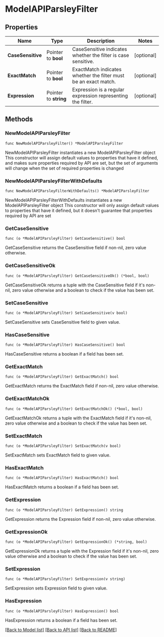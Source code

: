 # ModelAPIParsleyFilter

## Properties

Name | Type | Description | Notes
------------ | ------------- | ------------- | -------------
**CaseSensitive** | Pointer to **bool** | CaseSensitive indicates whether the filter is case sensitive. | [optional] 
**ExactMatch** | Pointer to **bool** | ExactMatch indicates whether the filter must be an exact match. | [optional] 
**Expression** | Pointer to **string** | Expression is a regular expression representing the filter. | [optional] 

## Methods

### NewModelAPIParsleyFilter

`func NewModelAPIParsleyFilter() *ModelAPIParsleyFilter`

NewModelAPIParsleyFilter instantiates a new ModelAPIParsleyFilter object
This constructor will assign default values to properties that have it defined,
and makes sure properties required by API are set, but the set of arguments
will change when the set of required properties is changed

### NewModelAPIParsleyFilterWithDefaults

`func NewModelAPIParsleyFilterWithDefaults() *ModelAPIParsleyFilter`

NewModelAPIParsleyFilterWithDefaults instantiates a new ModelAPIParsleyFilter object
This constructor will only assign default values to properties that have it defined,
but it doesn't guarantee that properties required by API are set

### GetCaseSensitive

`func (o *ModelAPIParsleyFilter) GetCaseSensitive() bool`

GetCaseSensitive returns the CaseSensitive field if non-nil, zero value otherwise.

### GetCaseSensitiveOk

`func (o *ModelAPIParsleyFilter) GetCaseSensitiveOk() (*bool, bool)`

GetCaseSensitiveOk returns a tuple with the CaseSensitive field if it's non-nil, zero value otherwise
and a boolean to check if the value has been set.

### SetCaseSensitive

`func (o *ModelAPIParsleyFilter) SetCaseSensitive(v bool)`

SetCaseSensitive sets CaseSensitive field to given value.

### HasCaseSensitive

`func (o *ModelAPIParsleyFilter) HasCaseSensitive() bool`

HasCaseSensitive returns a boolean if a field has been set.

### GetExactMatch

`func (o *ModelAPIParsleyFilter) GetExactMatch() bool`

GetExactMatch returns the ExactMatch field if non-nil, zero value otherwise.

### GetExactMatchOk

`func (o *ModelAPIParsleyFilter) GetExactMatchOk() (*bool, bool)`

GetExactMatchOk returns a tuple with the ExactMatch field if it's non-nil, zero value otherwise
and a boolean to check if the value has been set.

### SetExactMatch

`func (o *ModelAPIParsleyFilter) SetExactMatch(v bool)`

SetExactMatch sets ExactMatch field to given value.

### HasExactMatch

`func (o *ModelAPIParsleyFilter) HasExactMatch() bool`

HasExactMatch returns a boolean if a field has been set.

### GetExpression

`func (o *ModelAPIParsleyFilter) GetExpression() string`

GetExpression returns the Expression field if non-nil, zero value otherwise.

### GetExpressionOk

`func (o *ModelAPIParsleyFilter) GetExpressionOk() (*string, bool)`

GetExpressionOk returns a tuple with the Expression field if it's non-nil, zero value otherwise
and a boolean to check if the value has been set.

### SetExpression

`func (o *ModelAPIParsleyFilter) SetExpression(v string)`

SetExpression sets Expression field to given value.

### HasExpression

`func (o *ModelAPIParsleyFilter) HasExpression() bool`

HasExpression returns a boolean if a field has been set.


[[Back to Model list]](../README.md#documentation-for-models) [[Back to API list]](../README.md#documentation-for-api-endpoints) [[Back to README]](../README.md)


